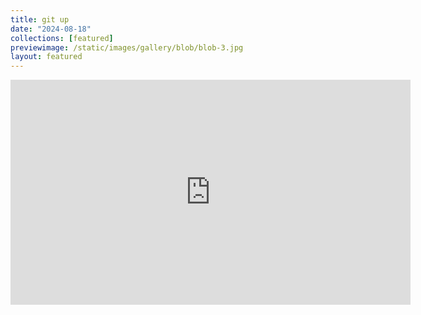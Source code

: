 ```yaml
---
title: git up
date: "2024-08-18"
collections: [featured]
previewimage: /static/images/gallery/blob/blob-3.jpg
layout: featured
---
```


<iframe id="ytplayer" type="text/html" width="640" height="360" src="https://www.youtube-nocookie.com/embed/wnhvanMdx4s" frameborder="0"></iframe>
